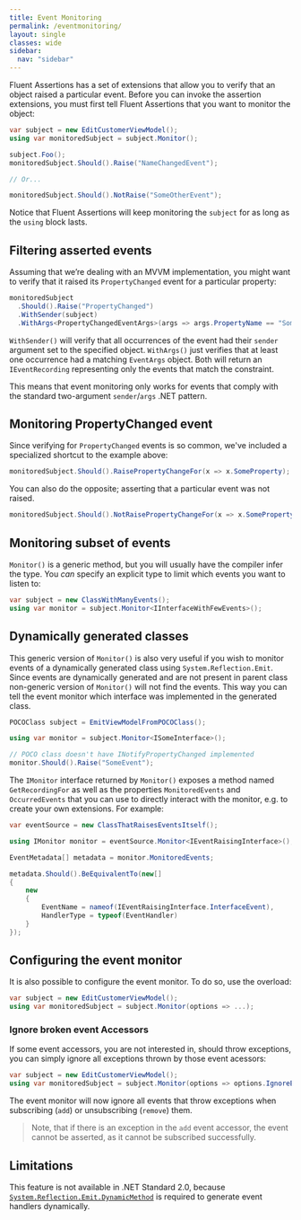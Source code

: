 ```yaml
---
title: Event Monitoring
permalink: /eventmonitoring/
layout: single
classes: wide
sidebar:
  nav: "sidebar"
---
```


Fluent Assertions has a set of extensions that allow you to verify that an object raised a particular event.
Before you can invoke the assertion extensions, you must first tell Fluent Assertions that you want to monitor the object:

```csharp
var subject = new EditCustomerViewModel();
using var monitoredSubject = subject.Monitor();

subject.Foo();
monitoredSubject.Should().Raise("NameChangedEvent");

// Or...

monitoredSubject.Should().NotRaise("SomeOtherEvent");
```

Notice that Fluent Assertions will keep monitoring the `subject` for as long as the `using` block lasts.

## Filtering asserted events

Assuming that we’re dealing with an MVVM implementation, you might want to verify that it raised its `PropertyChanged` event for a particular property:

```csharp
monitoredSubject
  .Should().Raise("PropertyChanged")
  .WithSender(subject)
  .WithArgs<PropertyChangedEventArgs>(args => args.PropertyName == "SomeProperty");
```

`WithSender()` will verify that all occurrences of the event had their `sender` argument set to the specified object.
`WithArgs()` just verifies that at least one occurrence had a matching `EventArgs` object. Both will return an `IEventRecording` representing only the events that match the constraint.

This means that event monitoring only works for events that comply with the standard two-argument `sender`/`args` .NET pattern.


## Monitoring PropertyChanged event

Since verifying for `PropertyChanged` events is so common, we've included a specialized shortcut to the example above:

```csharp
monitoredSubject.Should().RaisePropertyChangeFor(x => x.SomeProperty);
```

You can also do the opposite; asserting that a particular event was not raised.

```csharp
monitoredSubject.Should().NotRaisePropertyChangeFor(x => x.SomeProperty);
```

## Monitoring subset of events

`Monitor()` is a generic method, but you will usually have the compiler infer the type. You _can_ specify an explicit type to limit which events you want to listen to:

```csharp
var subject = new ClassWithManyEvents();
using var monitor = subject.Monitor<IInterfaceWithFewEvents>();
```

## Dynamically generated classes

This generic version of `Monitor()` is also very useful if you wish to monitor events of a dynamically generated class using `System.Reflection.Emit`. Since events are dynamically generated and are not present in parent class non-generic version of `Monitor()` will not find the events. This way you can tell the event monitor which interface was implemented in the generated class.

```csharp
POCOClass subject = EmitViewModelFromPOCOClass();

using var monitor = subject.Monitor<ISomeInterface>();

// POCO class doesn't have INotifyPropertyChanged implemented
monitor.Should().Raise("SomeEvent");
```

The `IMonitor` interface returned by `Monitor()` exposes a method named `GetRecordingFor` as well as the properties `MonitoredEvents` and `OccurredEvents` that you can use to directly interact with the monitor, e.g. to create your own extensions. For example:

```csharp
var eventSource = new ClassThatRaisesEventsItself();

using IMonitor monitor = eventSource.Monitor<IEventRaisingInterface>();

EventMetadata[] metadata = monitor.MonitoredEvents;

metadata.Should().BeEquivalentTo(new[]
{
    new
    {
        EventName = nameof(IEventRaisingInterface.InterfaceEvent),
        HandlerType = typeof(EventHandler)
    }
});
```

## Configuring the event monitor

It is also possible to configure the event monitor. To do so, use the overload:

```csharp
var subject = new EditCustomerViewModel();
using var monitoredSubject = subject.Monitor(options => ...);
```

### Ignore broken event Accessors

If some event accessors, you are not interested in, should throw exceptions, you can simply ignore all exceptions thrown by those event acessors:

```csharp
var subject = new EditCustomerViewModel();
using var monitoredSubject = subject.Monitor(options => options.IgnoreEventAccessorExceptions());
```

The event monitor will now ignore all events that throw exceptions when subscribing (`add`) or unsubscribing (`remove`) them.

> Note, that if there is an exception in the `add` event accessor, the event cannot be asserted, as it cannot be subscribed successfully.

## Limitations

This feature is not available in .NET Standard 2.0, because [`System.Reflection.Emit.DynamicMethod`](https://docs.microsoft.com/en-us/dotnet/api/system.reflection.emit.dynamicmethod) is required to generate event handlers dynamically. 
